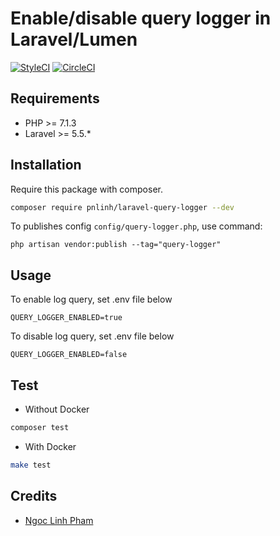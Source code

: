 # Enable/disable query logger in Laravel/Lumen

[![StyleCI](https://github.styleci.io/repos/477752604/shield?branch=master)](https://github.styleci.io/repos/477752604?branch=master)
[![CircleCI](https://circleci.com/gh/pnlinh/laravel-query-logger/tree/master.svg?style=svg)](https://circleci.com/gh/pnlinh/laravel-query-logger/tree/master)

## Requirements

- PHP >= 7.1.3
- Laravel >= 5.5.*

## Installation

Require this package with composer.

```bash
composer require pnlinh/laravel-query-logger --dev
```

To publishes config `config/query-logger.php`, use command:

```shell
php artisan vendor:publish --tag="query-logger"
```

## Usage

To enable log query, set .env file below

```
QUERY_LOGGER_ENABLED=true
```

To disable log query, set .env file below

```
QUERY_LOGGER_ENABLED=false
```

## Test

- Without Docker

```bash
composer test
```

- With Docker

```bash
make test
```

## Credits

- [Ngoc Linh Pham](https://github.com/pnlinh)
